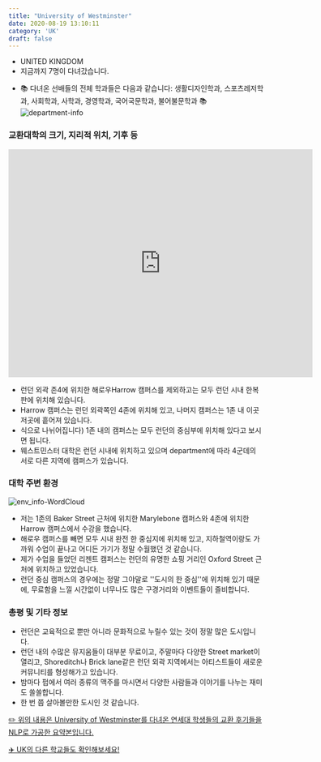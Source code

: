 ```yaml
---
title: "University of Westminster"
date: 2020-08-19 13:10:11
category: 'UK'
draft: false
---
```



* UNITED KINGDOM
* 지금까지 7명이 다녀갔습니다. 
- 📚 다녀온 선배들의 전체 학과들은 다음과 같습니다: 생활디자인학과, 스포츠레저학과, 사회학과, 사학과, 경영학과, 국어국문학과, 불어불문학과 📚
![department-info](../plots/GB000025.png)
### 교환대학의 크기, 지리적 위치, 기후 등
<iframe
width="600"
height="450"
frameborder="0" style="border:0"
src="https://www.google.com/maps/embed/v1/place?key=AIzaSyC9e1AME-pVmWC4hBpFdu5S4dKzyepa3HQ&q=University+of+Westminster&center=39.5603198,-76.98995759999998&zoom=14" allowfullscreen>
</iframe>

* 런던 외곽 존4에 위치한 해로우Harrow 캠퍼스를 제외하고는 모두 런던 시내 한복판에 위치해 있습니다.
* Harrow 캠퍼스는 런던 외곽쪽인 4존에 위치해 있고, 나머지 캠퍼스는 1존 내 이곳저곳에 흩어져 있습니다.
* 식으로 나뉘어집니다) 1존 내의 캠퍼스는 모두 런던의 중심부에 위치해 있다고 보시면 됩니다.
* 웨스트민스터 대학은 런던 시내에 위치하고 있으며 department에 따라 4군데의 서로 다른 지역에 캠퍼스가 있습니다.


### 대학 주변 환경

![env_info-WordCloud](../univ_wordclouds_okt/env_info/GB000025_env_info_okt.png)

* 저는 1존의 Baker Street 근처에 위치한 Marylebone 캠퍼스와 4존에 위치한 Harrow 캠퍼스에서 수강을 했습니다.
* 해로우 캠퍼스를 빼면 모두 시내 완전 한 중심지에 위치해 있고, 지하철역이랑도 가까워 수업이 끝나고 어디든 가기가 정말 수월했던 것 같습니다.
* 제가 수업을 들었던 리젠트 캠퍼스는 런던의 유명한 쇼핑 거리인 Oxford Street 근처에 위치하고 있었습니다.
* 런던 중심 캠퍼스의 경우에는 정말 그야말로 ''도시의 한 중심''에 위치해 있기 때문에, 무료함을 느낄 시간없이 너무나도 많은 구경거리와 이벤트들이 즐비합니다.


### 총평 및 기타 정보 
* 런던은 교육적으로 뿐만 아니라 문화적으로 누릴수 있는 것이 정말 많은 도시입니다.
* 런던 내의 수많은 뮤지움들이 대부분 무료이고, 주말마다 다양한 Street market이 열리고, Shoreditch나 Brick lane같은 런던 외곽 지역에서는 아티스트들이 새로운 커뮤니티를 형성해가고 있습니다.
* 밤마다 펍에서 여러 종류의 맥주를 마시면서 다양한 사람들과 이야기를 나누는 재미도 쏠쏠합니다.
* 한 번 쯤 살아볼만한 도시인 것 같습니다.


[✏️ 위의 내용은 University of Westminster를 다녀온 연세대 학생들의 교환 후기들을 NLP로 가공한 요약본입니다.](http://oia.yonsei.ac.kr/partner/expReport.asp?ucode=GB000025&bgbn=A)

[✈️ UK의 다른 학교들도 확인해보세요!](https://yonsei-exchange.netlify.app/?category=UK)
